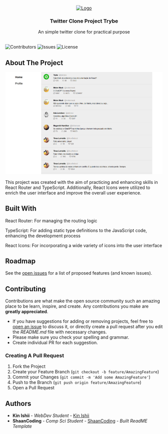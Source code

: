 <br/>
<p align="center">
  <a href="https://github.com/kinishii1/project-twitter-clone-trybe">
    <img src="https://res.cloudinary.com/practicaldev/image/fetch/s--Eg8INSNe--/c_fill,f_auto,fl_progressive,h_320,q_auto,w_320/https://dev-to-uploads.s3.amazonaws.com/uploads/organization/profile_image/5302/26258239-4ac6-4d28-b94c-ba6d3f9eabc2.png" alt="Logo" width="80" height="80">
  </a>

  <h3 align="center">Twitter Clone Project Trybe</h3>

  <p align="center">
    An simple twitter clone for practical purpose
    <br/>
    <br/>
  </p>
</p>

![Contributors](https://img.shields.io/github/contributors/kinishii1/project-twitter-clone-trybe?color=dark-green) ![Issues](https://img.shields.io/github/issues/kinishii1/project-twitter-clone-trybe) ![License](https://img.shields.io/github/license/kinishii1/project-twitter-clone-trybe) 

## About The Project

![Screen Shot](/Capturar.PNG)

This project was created with the aim of practicing and enhancing skills in React Router and TypeScript. Additionally, React Icons were utilized to enrich the user interface and improve the overall user experience.

## Built With
React Router: For managing the routing logic

TypeScript: For adding static type definitions to the JavaScript code, enhancing the development process

React Icons: For incorporating a wide variety of icons into the user interface

## Roadmap

See the [open issues](https://github.com/kinishii1/project-twitter-clone-trybe/issues) for a list of proposed features (and known issues).

## Contributing

Contributions are what make the open source community such an amazing place to be learn, inspire, and create. Any contributions you make are **greatly appreciated**.
* If you have suggestions for adding or removing projects, feel free to [open an issue](https://github.com/kinishii1/project-twitter-clone-trybe/issues/new) to discuss it, or directly create a pull request after you edit the *README.md* file with necessary changes.
* Please make sure you check your spelling and grammar.
* Create individual PR for each suggestion.

### Creating A Pull Request

1. Fork the Project
2. Create your Feature Branch (`git checkout -b feature/AmazingFeature`)
3. Commit your Changes (`git commit -m 'Add some AmazingFeature'`)
4. Push to the Branch (`git push origin feature/AmazingFeature`)
5. Open a Pull Request

## Authors

* **Kin Ishii** - *WebDev Student* - [Kin Ishii](https://github.com/kinishii1/) 
* **ShaanCoding** - *Comp Sci Student* - [ShaanCoding](https://github.com/ShaanCoding/) - *Built ReadME Template*
